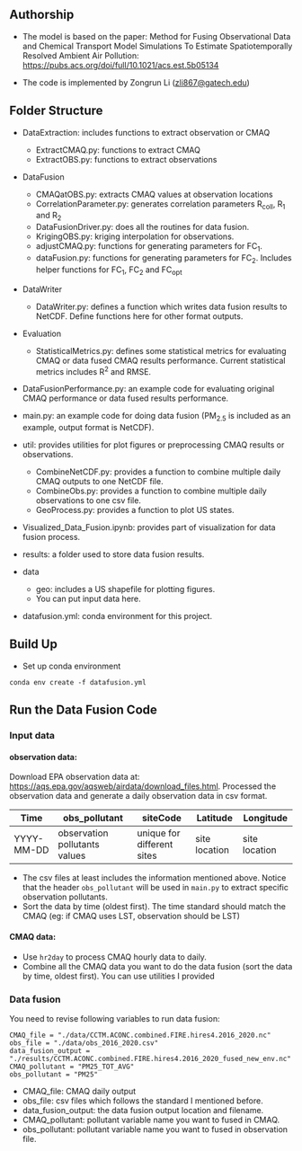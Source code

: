## Authorship
* The model is based on the paper: 
Method for Fusing Observational Data and Chemical 
Transport Model Simulations To Estimate Spatiotemporally 
Resolved Ambient Air Pollution: https://pubs.acs.org/doi/full/10.1021/acs.est.5b05134
  
* The code is implemented by Zongrun Li (zli867@gatech.edu)

## Folder Structure
* DataExtraction: includes functions to extract observation or CMAQ
    * ExtractCMAQ.py: functions to extract CMAQ
    * ExtractOBS.py: functions to extract observations
    
* DataFusion
    * CMAQatOBS.py: extracts CMAQ values at observation locations
    * CorrelationParameter.py: generates correlation parameters R<sub>coll</sub>, R<sub>1</sub> and R<sub>2</sub>
    * DataFusionDriver.py: does all the routines for data fusion.
    * KrigingOBS.py: kriging interpolation for observations.
    * adjustCMAQ.py: functions for generating parameters for FC<sub>1</sub>.
    * dataFusion.py: functions for generating parameters for FC<sub>2</sub>. Includes helper functions for 
      FC<sub>1</sub>, FC<sub>2</sub> and FC<sub>opt</sub>
    
* DataWriter
    * DataWriter.py: defines a function which writes data fusion results to NetCDF. Define functions here 
      for other format outputs.

* Evaluation
  * StatisticalMetrics.py: defines some statistical metrics for evaluating CMAQ or data fused CMAQ results performance. 
    Current statistical metrics includes R<sup>2</sup> and RMSE.
* DataFusionPerformance.py: an example code for evaluating original CMAQ performance or data fused results performance.

* main.py: an example code for doing data fusion (PM<sub>2.5</sub> is included as an example, output format is NetCDF).

* util: provides utilities for plot figures or preprocessing CMAQ results or observations.
    * CombineNetCDF.py: provides a function to combine multiple daily CMAQ outputs to one NetCDF file. 
    * CombineObs.py: provides a function to combine multiple daily observations to one csv file. 
    * GeoProcess.py: provides a function to plot US states.
    
* Visualized_Data_Fusion.ipynb: provides part of visualization for data fusion process.

* results: a folder used to store data fusion results.

* data
    * geo: includes a US shapefile for plotting figures.
    * You can put input data here.
* datafusion.yml: conda environment for this project.

## Build Up
* Set up conda environment 
```
conda env create -f datafusion.yml
```

## Run the Data Fusion Code
### Input data
#### observation data:
Download EPA observation data at: https://aqs.epa.gov/aqsweb/airdata/download_files.html.
Processed the observation data and generate a daily observation data in csv format. 

| Time | obs_pollutant |siteCode|Latitude|Longitude|
| ------ | ----| ------ | ----| ------ |
| YYYY-MM-DD | observation pollutants values| unique for different sites | site location| site location |

* The csv files at least includes the information mentioned above. Notice that the header ```obs_pollutant``` will
be used in ```main.py``` to extract specific observation pollutants.
* Sort the data by time (oldest first). The time standard should match the CMAQ (eg: if CMAQ uses LST, observation 
  should be LST)

#### CMAQ data:
* Use ```hr2day``` to process CMAQ hourly data to daily.
* Combine all the CMAQ data you want to do the data fusion (sort the data by time, oldest first). You can use utilities 
  I provided

### Data fusion
You need to revise following variables to run data fusion:
```
CMAQ_file = "./data/CCTM.ACONC.combined.FIRE.hires4.2016_2020.nc"
obs_file = "./data/obs_2016_2020.csv"
data_fusion_output = "./results/CCTM.ACONC.combined.FIRE.hires4.2016_2020_fused_new_env.nc"
CMAQ_pollutant = "PM25_TOT_AVG"
obs_pollutant = "PM25"
```

* CMAQ_file: CMAQ daily output
* obs_file: csv files which follows the standard I mentioned before.
* data_fusion_output: the data fusion output location and filename.
* CMAQ_pollutant: pollutant variable name you want to fused in CMAQ.
* obs_pollutant: pollutant variable name you want to fused in observation file.

